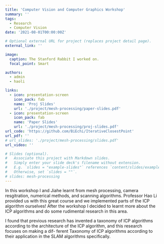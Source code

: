 ```yaml
---
title: 'Computer Vision and Computer Graphics Workshop'
summary: ''
tags:
  - Research
  - Computer Vision
date: '2021-08-01T00:00:00Z'

# Optional external URL for project (replaces project detail page).
external_link: ''

image:
  caption: The Stanford Rabbit I worked on.
  focal_point: Smart

authors:
  - admin
  - haoli

links:
  - icon: presentation-screen
    icon_pack: fab
    name: 'Proj Slides'
    url: './project/mesh-processing/paper-slides.pdf'
  - icon: presentation-screen
    icon_pack: fab
    name: 'Paper Slides'
    url: './project/mesh-processing/proj-slides.pdf'
url_code: 'https://github.com/BiEchi/IterativeClosestPoint'
url_pdf: ''
# url_slides: './project/mesh-processing/slides.pdf'
url_video: ''

# Slides (optional).
#   Associate this project with Markdown slides.
#   Simply enter your slide deck's filename without extension.
#   E.g. `slides = "example-slides"` references `content/slides/example-slides.md`.
#   Otherwise, set `slides = ""`.
# slides: mesh-processing
---
```


In this workshop I and Jiahe learnt from mesh processing, camera resgitration, numerical methods, and scanning algorithms. Professor Hao Li provided us with this great course and we implemented parts of the ICP algorithm ourselves! After the workshop I decided to learnt more about the ICP algorithms and do some rudimental research in this area.

I found that previous research has invented a taxonomy of ICP algorithms according to the architecture of the ICP algorithm, and this research focuses on making a dif- ferent Taxonomy of ICP algorithms according to their application in the SLAM algorithms specifically.
